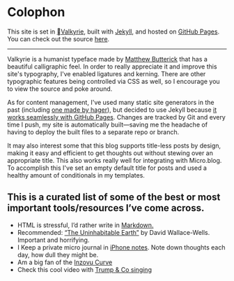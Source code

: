 # Colophon

This site is set in [Valkyrie](https://mbtype.com/fonts/valkyrie/), built with [Jekyll](https://jekyllrb.com), and hosted on [GitHub Pages](https://pages.github.com). You can check out the source [here](https://github.com/upmusings/upshift).

---

Valkyrie is a humanist typeface made by [Matthew Butterick](https://mbtype.com/bio.html) that has a beautiful calligraphic feel. In order to really appreciate it and improve this site's typography, I've enabled ligatures and kerning. There are other typographic features being controlled via CSS as well, so I encourage you to view the source and poke around.

As for content management, I've used many static site generators in the past (including [one made by hager](https://github.com/hagerstown/comprehensive-plan)), but decided to use Jekyll because [it works seamlessly with GitHub Pages](https://jekyllrb.com/docs/github-pages/). Changes are tracked by Git and every time I push, my site is automatically built—saving me the headache of having to deploy the built files to a separate repo or branch.

It may also interest some that this blog supports title-less posts by design, making it easy and efficient to get thoughts out without stewing over an appropriate title. This also works really well for integrating with Micro.blog. To accomplish this I've set an empty default title for posts and used a healthy amount of conditionals in my templates.

## This is a curated list of some of the best or most important tools/resources I’ve come across.
>
- HTML is stressful, I’d rather write in [Markdown.](https://daringfireball.net/projects/markdown/)
- Recommended: [“The Uninhabitable Earth”](https://www.theguardian.com/books/2019/feb/27/the-uninhabitable-earth-review-david-wallace-wells) by David Wallace-Wells. Important and horrifying.
- I Keep a private micro journal in [iPhone notes](). Note down thoughts each day, how dull they might be.
- Am a big fan of the [Inzovu Curve](http://inzovucurve.org/)
- Check this cool video with [Trump & Co singing](https://youtu.be/Lfa5WvqBSq4) 
